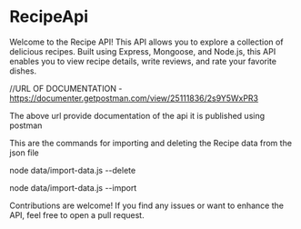# RecipeApi
Welcome to the Recipe API! This API allows you to explore a collection of delicious recipes. Built using Express, Mongoose, and Node.js, this API enables you to view recipe details, write reviews, and rate your favorite dishes.

//URL OF DOCUMENTATION - https://documenter.getpostman.com/view/25111836/2s9Y5WxPR3 

The above url provide documentation of the api it is published using  postman 


This are the commands for importing and deleting the Recipe data from the json file 

node data/import-data.js --delete

node data/import-data.js --import

Contributions are welcome! If you find any issues or want to enhance the API, feel free to open a pull request.

